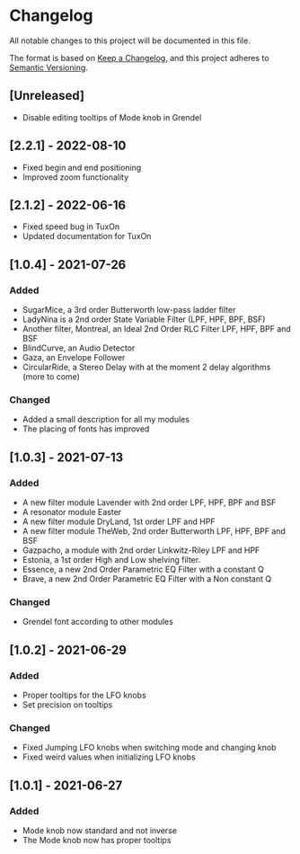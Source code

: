 # Changelog

All notable changes to this project will be documented in this file.

The format is based on [Keep a Changelog](https://keepachangelog.com/en/1.0.0/),
and this project adheres to [Semantic Versioning](https://semver.org/spec/v2.0.0.html).

## [Unreleased]
- Disable editing tooltips of Mode knob in Grendel

## [2.2.1] - 2022-08-10
- Fixed begin and end positioning
- Improved zoom functionality

## [2.1.2] - 2022-06-16
- Fixed speed bug in TuxOn
- Updated documentation for TuxOn

## [1.0.4] - 2021-07-26
### Added
- SugarMice, a 3rd order Butterworth low-pass ladder filter
- LadyNina is a 2nd order State Variable Filter (LPF, HPF, BPF, BSF)
- Another filter, Montreal, an Ideal 2nd Order RLC Filter LPF, HPF, BPF and BSF
- BlindCurve, an Audio Detector
- Gaza, an Envelope Follower
- CircularRide, a Stereo Delay with at the moment 2 delay algorithms (more to come)

### Changed
- Added a small description for all my modules
- The placing of fonts has improved

## [1.0.3] - 2021-07-13
### Added
- A new filter module Lavender with 2nd order LPF, HPF, BPF and BSF
- A resonator module Easter
- A new filter module DryLand, 1st order LPF and HPF
- A new filter module TheWeb, 2nd order Butterworth LPF, HPF, BPF and BSF
- Gazpacho, a module with 2nd order Linkwitz-Riley LPF and HPF
- Estonia, a 1st order High and Low shelving filter.
- Essence, a new 2nd Order Parametric EQ Filter with a constant Q
- Brave, a new 2nd Order Parametric EQ Filter with a Non constant Q

### Changed
- Grendel font according to other modules

## [1.0.2] - 2021-06-29
### Added
- Proper tooltips for the LFO knobs
- Set precision on tooltips

### Changed
- Fixed Jumping LFO knobs when switching mode and changing knob
- Fixed weird values when initializing LFO knobs

## [1.0.1] - 2021-06-27
### Added
- Mode knob now standard and not inverse
- The Mode knob now has proper tooltips